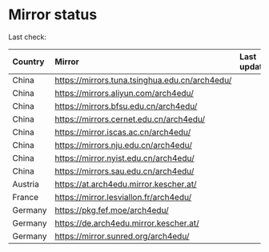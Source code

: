 <script src="./time.js"></script>
# Mirror status
Last check: <script type="text/javascript">localize(1720732841.8089314);</script>

|Country|Mirror|Last update|
|:------|:-----|:----------|
|China|https://mirrors.tuna.tsinghua.edu.cn/arch4edu/|<script type="text/javascript">localize(1720679959);</script>|
|China|https://mirrors.aliyun.com/arch4edu/|<script type="text/javascript">localize(1720679959);</script>|
|China|https://mirrors.bfsu.edu.cn/arch4edu/|<script type="text/javascript">localize(1720679959);</script>|
|China|https://mirrors.cernet.edu.cn/arch4edu/|<script type="text/javascript">localize(1720679959);</script>|
|China|https://mirror.iscas.ac.cn/arch4edu/|<script type="text/javascript">localize(1720679959);</script>|
|China|https://mirrors.nju.edu.cn/arch4edu/|<script type="text/javascript">localize(1720636597);</script>|
|China|https://mirror.nyist.edu.cn/arch4edu/|<script type="text/javascript">localize(1720679959);</script>|
|China|https://mirrors.sau.edu.cn/arch4edu/|<script type="text/javascript">localize(1720679959);</script>|
|Austria|https://at.arch4edu.mirror.kescher.at/|<script type="text/javascript">localize(1720679959);</script>|
|France|https://mirror.lesviallon.fr/arch4edu/|<script type="text/javascript">localize(1720679959);</script>|
|Germany|https://pkg.fef.moe/arch4edu/|<script type="text/javascript">localize(1720679959);</script>|
|Germany|https://de.arch4edu.mirror.kescher.at/|<script type="text/javascript">localize(1720679959);</script>|
|Germany|https://mirror.sunred.org/arch4edu/|<script type="text/javascript">localize(1720679959);</script>|

<script src="./tablefilter/tablefilter.js"></script>
<script src="./table.js"></script>
